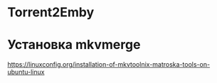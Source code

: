 # Torrent2Emby

# Установка mkvmerge
https://linuxconfig.org/installation-of-mkvtoolnix-matroska-tools-on-ubuntu-linux

